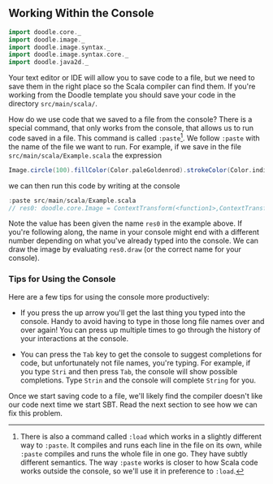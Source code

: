 ## Working Within the Console

```scala mdoc:invisible
import doodle.core._
import doodle.image._
import doodle.image.syntax._
import doodle.image.syntax.core._
import doodle.java2d._
```

Your text editor or IDE will allow you to save code to a file, but we need to save them in the right place so the Scala compiler can find them.
If you're working from the Doodle template you should save your code in the directory `src/main/scala/`.

How do we use code that we saved to a file from the console? 
There is a special command, that only works from the console, that allows us to run code saved in a file. 
This command is called `:paste`[^load]. We follow `:paste` with the name of the file we want to run. For example, if we save in the file `src/main/scala/Example.scala` the expression

```scala mdoc:silent
Image.circle(100).fillColor(Color.paleGoldenrod).strokeColor(Color.indianRed)
```

we can then run this code by writing at the console

```scala
:paste src/main/scala/Example.scala
// res0: doodle.core.Image = ContextTransform(<function1>,ContextTransform(<function1>,Circle(100.0)))
```

Note the value has been given the name `res0` in the example above. If you're following along, the name in your console might end with a different number depending on what you've already typed into the console. We can draw the image by evaluating `res0.draw` (or the correct name for your console).

### Tips for Using the Console

Here are a few tips for using the console more productively:

- If you press the up arrow you'll get the last thing you typed into the console. Handy to avoid having to type in those long file names over and over again! You can press up multiple times to go through the history of your interactions at the console.

- You can press the `Tab` key to get the console to suggest completions for code, but unfortunately not file names, you're typing. For example, if you type `Stri` and then press `Tab`, the console will show possible completions. Type `Strin` and the console will complete `String` for you.

[^load]: There is also a command called `:load` which works in a slightly different way to `:paste`. It compiles and runs each line in the file on its own, while `:paste` compiles and runs the whole file in one go. They have subtly different semantics. The way `:paste` works is closer to how Scala code works outside the console, so we'll use it in preference to `:load`.

<div class="callout callout-warn">
Once we start saving code to a file, we'll likely find the compiler doesn't like our code next time we start SBT. Read the next section to see how we can fix this problem.
</div>
